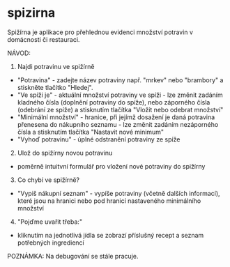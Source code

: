 # spizirna
Spižírna je aplikace pro přehlednou evidenci množství potravin v domácnosti či restauraci.

NÁVOD:
1) Najdi potravinu ve spižírně
  - "Potravina" - zadejte název potraviny např. "mrkev" nebo "brambory" a stiskněte tlačítko "Hledej".
  - "Ve spíži je" - aktuální množství potraviny ve spíži
                  - lze změnit zadáním kladného čísla (doplnění potraviny do spíže), nebo záporného čísla (odebrání ze spíže) a stisknutím tlačítka "Vložit nebo odebrat    množství"
  - "Minimální množství" - hranice, při jejímž dosažení je daná potravina přenesena do nákupního seznamu
                         - lze změnit zadáním nezáporného čísla a stisknutím tlačítka "Nastavit nové minimum"
  - "Vyhoď potravinu" - úplné odstranění potraviny ze spíže
  
 2) Ulož do spižírny novou potravinu
  - poměrně intuitvní formulář pro vložení nové potraviny do spižírny
   
 3) Co chybí ve spižírně?
  - "Vypiš nákupní seznam" - vypíše potraviny (včetně dalších informací), které jsou na hranici nebo pod hranicí nastaveného minimálního množství

 4) "Pojďme uvařit třeba:"
  - kliknutím na jednotlivá jídla se zobrazí příslušný recept a seznam potřebných ingrediencí

POZNÁMKA:
Na debugování se stále pracuje.
